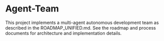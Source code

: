 # Agent-Team

This project implements a multi-agent autonomous development team as described in the ROADMAP_UNIFIED.md. See the roadmap and process documents for architecture and implementation details.
